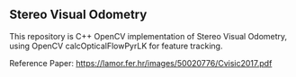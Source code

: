 ## Stereo Visual Odometry

This repository is C++ OpenCV implementation of Stereo Visual Odometry, using OpenCV calcOpticalFlowPyrLK for feature tracking.

Reference Paper: https://lamor.fer.hr/images/50020776/Cvisic2017.pdf

